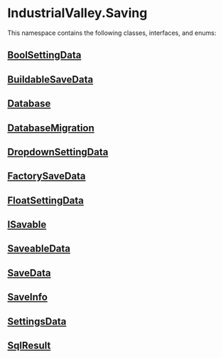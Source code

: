# IndustrialValley.Saving

This namespace contains the following classes, interfaces, and enums:

## [BoolSettingData](/api/IndustrialValley.Saving/BoolSettingData.md)


## [BuildableSaveData](/api/IndustrialValley.Saving/BuildableSaveData.md)


## [Database](/api/IndustrialValley.Saving/Database.md)


## [DatabaseMigration](/api/IndustrialValley.Saving/DatabaseMigration.md)


## [DropdownSettingData](/api/IndustrialValley.Saving/DropdownSettingData.md)


## [FactorySaveData](/api/IndustrialValley.Saving/FactorySaveData.md)


## [FloatSettingData](/api/IndustrialValley.Saving/FloatSettingData.md)


## [ISavable](/api/IndustrialValley.Saving/ISavable.md)


## [SaveableData](/api/IndustrialValley.Saving/SaveableData.md)


## [SaveData](/api/IndustrialValley.Saving/SaveData.md)


## [SaveInfo](/api/IndustrialValley.Saving/SaveInfo.md)


## [SettingsData](/api/IndustrialValley.Saving/SettingsData.md)


## [SqlResult](/api/IndustrialValley.Saving/SqlResult.md)

